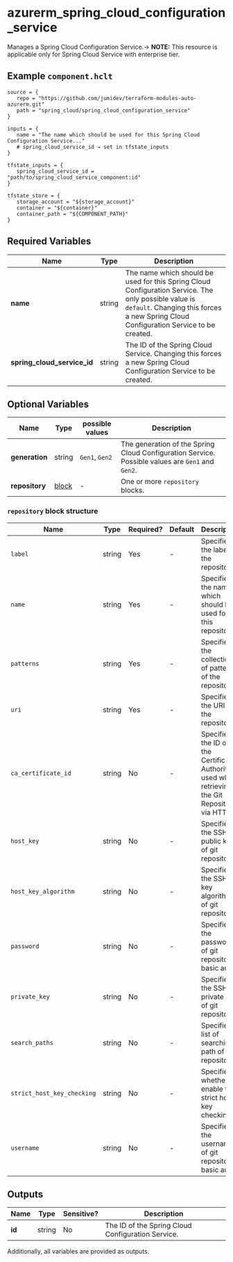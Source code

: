 # azurerm_spring_cloud_configuration_service

Manages a Spring Cloud Configuration Service.-> **NOTE:** This resource is applicable only for Spring Cloud Service with enterprise tier.

## Example `component.hclt`

```hcl
source = {
   repo = "https://github.com/jumidev/terraform-modules-auto-azurerm.git"   
   path = "spring_cloud/spring_cloud_configuration_service"   
}

inputs = {
   name = "The name which should be used for this Spring Cloud Configuration Service..."   
   # spring_cloud_service_id → set in tfstate_inputs
}

tfstate_inputs = {
   spring_cloud_service_id = "path/to/spring_cloud_service_component:id"   
}

tfstate_store = {
   storage_account = "${storage_account}"   
   container = "${container}"   
   container_path = "${COMPONENT_PATH}"   
}

```

## Required Variables

| Name | Type |  Description |
| ---- | --------- |  ----------- |
| **name** | string |  The name which should be used for this Spring Cloud Configuration Service. The only possible value is `default`. Changing this forces a new Spring Cloud Configuration Service to be created. | 
| **spring_cloud_service_id** | string |  The ID of the Spring Cloud Service. Changing this forces a new Spring Cloud Configuration Service to be created. | 

## Optional Variables

| Name | Type |  possible values |  Description |
| ---- | --------- |  ----------- | ----------- |
| **generation** | string |  `Gen1`, `Gen2`  |  The generation of the Spring Cloud Configuration Service. Possible values are `Gen1` and `Gen2`. | 
| **repository** | [block](#repository-block-structure) |  -  |  One or more `repository` blocks. | 

### `repository` block structure

| Name | Type | Required? | Default | Description |
| ---- | ---- | --------- | ------- | ----------- |
| `label` | string | Yes | - | Specifies the label of the repository. |
| `name` | string | Yes | - | Specifies the name which should be used for this repository. |
| `patterns` | string | Yes | - | Specifies the collection of patterns of the repository. |
| `uri` | string | Yes | - | Specifies the URI of the repository. |
| `ca_certificate_id` | string | No | - | Specifies the ID of the Certificate Authority used when retrieving the Git Repository via HTTPS. |
| `host_key` | string | No | - | Specifies the SSH public key of git repository. |
| `host_key_algorithm` | string | No | - | Specifies the SSH key algorithm of git repository. |
| `password` | string | No | - | Specifies the password of git repository basic auth. |
| `private_key` | string | No | - | Specifies the SSH private key of git repository. |
| `search_paths` | string | No | - | Specifies a list of searching path of the repository |
| `strict_host_key_checking` | string | No | - | Specifies whether enable the strict host key checking. |
| `username` | string | No | - | Specifies the username of git repository basic auth. |



## Outputs

| Name | Type | Sensitive? | Description |
| ---- | ---- | --------- | --------- |
| **id** | string | No  | The ID of the Spring Cloud Configuration Service. | 

Additionally, all variables are provided as outputs.
